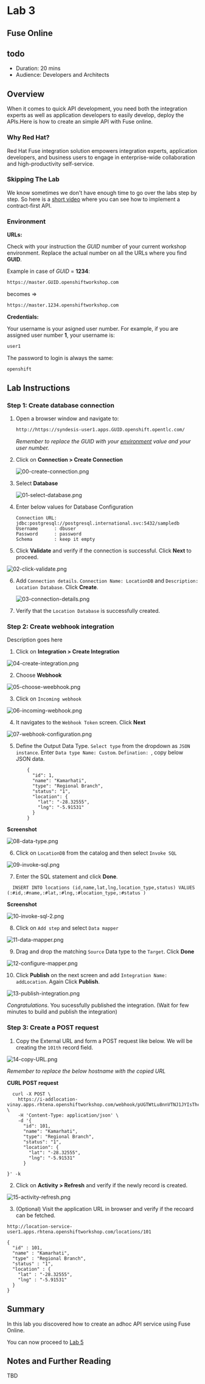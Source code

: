 # Lab 3

## Fuse Online

## todo

* Duration: 20 mins
* Audience: Developers and Architects

## Overview

When it comes to quick API development, you need both the integration experts as well as application developers to easily develop, deploy the APIs.Here is how to create an simple API with Fuse online. 

### Why Red Hat?

Red Hat Fuse integration solution empowers integration experts, application developers, and business users to engage in enterprise-wide collaboration and high-productivity self-service. 

### Skipping The Lab
We know sometimes we don't have enough time to go over the labs step by step. So here is a [short video](https://youtu.be/-3QGAD3Tt48) where you can see how to implement a contract-first API.

### Environment

**URLs:**

Check with your instruction the *GUID* number of your current workshop environment. Replace the actual number on all the URLs where you find **GUID**. 

Example in case of *GUID* = **1234**: 

```bash
https://master.GUID.openshiftworkshop.com
```

becomes =>

```bash
https://master.1234.openshiftworkshop.com
```

**Credentials:**

Your username is your asigned user number. For example, if you are assigned user number **1**, your username is: 

```bash
user1
```

The password to login is always the same:

```bash
openshift
```

## Lab Instructions

### Step 1: Create database connection

1. Open a browser window and navigate to:

    ```bash
    http://https://syndesis-user1.apps.GUID.openshift.opentlc.com/
    ```

    *Remember to replace the GUID with your [environment](#environment) value and your user number.*

1. Click on **Connection > Create Connection**

   ![00-create-connection.png](images/00-create-connection.png "Create Connection")

1. Select **Database**

   ![01-select-database.png](images/01-select-database.png "Select Database")

1. Enter below values for Database Configuration

    ```
    Connection URL: jdbc:postgresql://postgresql.international.svc:5432/sampledb
    Username      : dbuser
    Password      : password
    Schema        : keep it empty
    ```

1. Click **Validate** and verify if the connection is successful. Click **Next** to proceed.

  ![02-click-validate.png](images/02-click-validate.png "Validate")

6. Add `Connection details`. `Connection Name: LocationDB` and `Description: Location Database`. Click **Create**.
   
   ![03-connection-details.png](images/03-connection-details.png "Add Connection Details")

7. Verify that the `Location Database` is successfully created.

### Step 2: Create webhook integration

Description goes here

1. Click on **Integration > Create Integration** 

  ![04-create-integration.png](images/04-create-integration.png "Create Integration")

2. Choose **Webhook**

  ![05-choose-weebhook.png](images/05-choose-weebhook.png "Choose webhook")

3. Click on `Incoming webhook` 

  ![06-incoming-webhook.png](images/06-incoming-webhook.png "Add incoming webhook")

4. It navigates to the `Webhook Token` screen. Click **Next**

  ![07-webhook-configuration.png](images/07-webhook-configuration.png "Webhook Configuration")

5. Define the Output Data Type. `Select type` from the dropdown as `JSON instance`. Enter `Data type Name: Custom`. `Defination: `, copy below JSON data.

    ```
		{
		  "id": 1,
		  "name": "Kamarhati",
		  "type": "Regional Branch",
		  "status": "1",
		  "location": {
		    "lat": "-28.32555",
		    "lng": "-5.91531"
		  }
		}
    ```

  **Screenshot**

 ![08-data-type.png](images/08-data-type.png "Data Type")

6. Click on `LocationDB` from the catalog and then select `Invoke SQL`

 ![09-invoke-sql.png](images/09-invoke-sql.png "Invoke SQL")

7. Enter the SQL statement and click **Done**.

 ```
   INSERT INTO locations (id,name,lat,lng,location_type,status) VALUES (:#id,:#name,:#lat,:#lng,:#location_type,:#status )
 ```

 **Screenshot**

 ![10-invoke-sql-2.png](images/10-invoke-sql-2.png "Invoke SQL 2")

8. Click on `Add step` and select `Data mapper`

 ![11-data-mapper.png](images/11-data-mapper.png "Data Mapper")

9. Drag and drop the matching `Source` Data type to the `Target`. Click **Done**

 ![12-configure-mapper.png](images/12-configure-mapper.png "Configure Mapper")

10. Click **Publish** on the next screen and add `Integration Name: addLocation`. Again Click **Publish**.

 ![13-publish-integration.png](images/13-publish-integration.png "Publish Integration")

*Congratulations*. You sucessfully published the integration. (Wait for few minutes to build and publish the integration)

### Step 3: Create a POST request

1. Copy the External URL and form a POST request like below. We will be creating the `101th` record field.   

 ![14-copy-URL.png](images/14-copy-URL.png "Copy URL")

*Remember to replace the below hostname with the copied URL*

**CURL POST request**

  ```
    curl -X POST \
      https://i-addlocation-vinay.apps.rhtena.openshiftworkshop.com/webhook/pUGTWtLu8nnVTNJ1JYIsThcrKyMJAxBJMRURvRVEHSSvoMExTk \
      -H 'Content-Type: application/json' \
      -d '{
        "id": 101,
        "name": "Kamarhati",
        "type": "Regional Branch",
        "status": "1",
        "location": {
          "lat": "-28.32555",
          "lng": "-5.91531"
        }
      
  }' -k
  ```

2. Click on **Activity > Refresh** and verify if the newly record is created.

 ![15-activity-refresh.png](images/15-activity-refresh.png "Activity Refresh")

3. (Optional) Visit the application URL in browser and verify if the recoard can be fetched.

  ```
  http://location-service-user1.apps.rhtena.openshiftworkshop.com/locations/101
  ```


  ```
  {
    "id" : 101,
    "name" : "Kamarhati",
    "type" : "Regional Branch",
    "status" : "1",
    "location" : {
      "lat" : "-28.32555",
      "lng" : "-5.91531"
    }
  }
  ```

## Summary

In this lab you discovered how to create an adhoc API service using Fuse Online. 

You can now proceed to [Lab 5](../lab04/#lab-4)


## Notes and Further Reading

TBD


